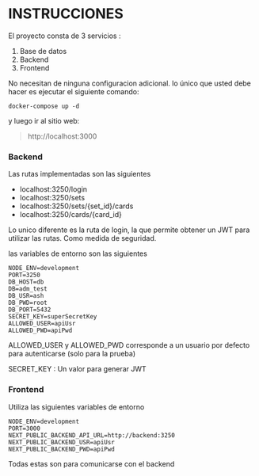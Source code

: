 # INSTRUCCIONES

El proyecto consta de 3 servicios :

1. Base de datos
2. Backend
3. Frontend

No necesitan de ninguna configuracion adicional. lo único que usted debe hacer es ejecutar el siguiente comando:

`docker-compose up -d`

y luego ir al sitio web:

> http://localhost:3000

### Backend

Las rutas implementadas son las siguientes

* localhost:3250/login
* localhost:3250/sets
* localhost:3250/sets/{set_id}/cards
* localhost:3250/cards/{card_id}

Lo unico diferente es la ruta de login, la que permite obtener un JWT para utilizar las rutas. Como medida de seguridad.

las variables de entorno son las siguientes

```
NODE_ENV=development
PORT=3250
DB_HOST=db
DB=adm_test
DB_USR=ash
DB_PWD=root
DB_PORT=5432
SECRET_KEY=superSecretKey
ALLOWED_USER=apiUsr
ALLOWED_PWD=apiPwd
```

ALLOWED_USER y ALLOWED_PWD corresponde a un usuario por defecto para autenticarse (solo para la prueba)

SECRET_KEY : Un valor para generar JWT

### Frontend

Utiliza las siguientes variables de entorno

```
NODE_ENV=development
PORT=3000
NEXT_PUBLIC_BACKEND_API_URL=http://backend:3250
NEXT_PUBLIC_BACKEND_USR=apiUsr
NEXT_PUBLIC_BACKEND_PWD=apiPwd
```

Todas estas son para comunicarse con el backend

